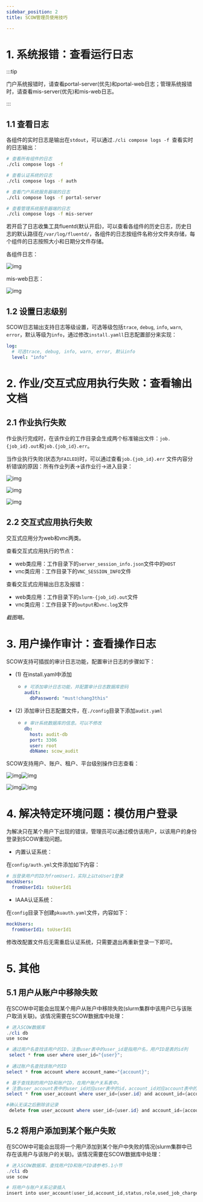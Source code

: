 ```yaml
---
sidebar_position: 2
title: SCOW管理员使用技巧

---
```


# 1. 系统报错：查看运行日志

:::tip

门户系统报错时，请查看portal-server(优先)和portal-web日志；管理系统报错时，请查看mis-server(优先)和mis-web日志。

:::

## 1.1 查看日志

各组件的实时日志是输出在`stdout`，可以通过`./cli compose logs -f `查看实时的日志输出：

```Bash
# 查看所有组件的日志
./cli compose logs -f 

# 查看认证系统的日志
./cli compose logs -f auth

# 查看门户系统服务器端的日志
./cli compose logs -f portal-server

# 查看管理系统服务器端的日志
./cli compose logs -f mis-server
```

若开启了日志收集工具fluentd(默认开启)，可以查看各组件的历史日志，历史日志的默认路径在`/var/log/fluentd/`，各组件的日志按组件名称分文件夹存储，每个组件的日志按照大小和日期分文件存储。

各组件日志：

![img](./servers-log.png)

mis-web日志：

![img](./mis-server-log.png)

## 1.2 设置日志级别

SCOW日志输出支持日志等级设置，可选等级包括`trace`, `debug`, `info`, `warn`, `error`，默认等级为`info`，通过修改`install.yamll`日志配置部分来实现：

```YAML
log:
  # 可选trace, debug, info, warn, error, 默认info
  level: "info"
```

# 2. 作业/交互式应用执行失败：查看输出文档

## 2.1 作业执行失败

作业执行完成时，在该作业的工作目录会生成两个标准输出文件：`job.{job_id}.out`和`job.{job_id}.err`。

当作业执行失败(状态为`FAILED`)时，可以通过查看`job.{job_id}.err` 文件内容分析错误的原因：所有作业列表->该作业行->进入目录：

![img](./history-jobs.png)

![img](./files.png)

![img](./job-error.png)

## 2.2 交互式应用执行失败

交互式应用分为web和vnc两类。

查看交互式应用执行的节点：

- web类应用：工作目录下的`server_session_info.json`文件中的`HOST`
- vnc类应用：工作目录下的`VNC_SESSION_INFO`文件

查看交互式应用输出日志及报错：

- web类应用：工作目录下的`slurm-{job_id}.out`文件
- vnc类应用：工作目录下的`output`和`vnc.log`文件

*截图略。*

# 3. 用户操作审计：查看操作日志

SCOW支持可插拔的审计日志功能，配置审计日志的步骤如下：

- (1) 在install.yaml中添加
  - ```YAML
    # 可添加审计日志功能，并配置审计日志数据库密码
    audit:
      dbPassword: "must!chang3this"
    ```
- (2) 添加审计日志配置文件，在`./config`目录下添加`audit.yaml`
  - ```YAML
    # 审计系统数据库的信息。可以不修改
    db:
      host: audit-db
      port: 3306
      user: root
      dbName: scow_audit 
    ```

SCOW支持用户、账户、租户、平台级别操作日志查看：

![img](./user-log.png)![img](./account-log.png)

![img](./tenant-log.png)![img](./platform-log.png)

# 4. 解决特定环境问题：模仿用户登录

为解决只在某个用户下出现的错误，管理员可以通过模仿该用户，以该用户的身份登录到SCOW重现问题。

- 内置认证系统：

在`config/auth.yml`文件添加如下内容：

```YAML
# 当登录用户的ID为fromUser1，实际上以toUser1登录
mockUsers:
  fromUserId1: toUserId1
```

- IAAA认证系统：

在`config`目录下创建`pkuauth.yaml`文件，内容如下：

```YAML
mockUsers: 
  fromUserId1: toUserId1
```

修改改配置文件后无需重启认证系统，只需要退出再重新登录一下即可。

# 5. 其他

## 5.1 用户从账户中移除失败

在SCOW中可能会出现某个用户从账户中移除失败(slurm集群中该用户已与该账户取消关联)。该情况需要在SCOW数据库中处理：

```PowerShell
# 进入SCOW数据库
./cli db
use scow

# 通过用户名查找该用户的ID，注意user表中的user_id是指用户名，用户ID是表的id列
 select * from user where user_id="{user}";
 
# 通过账户名查找该账户的ID
select * from account where account_name="{account}";

# 基于查找到的用户ID和账户ID，在用户账户关系表中。
# 注意user_account表中的user_id对应user表中的id，account_id对应account表中的id
select * from user_account where user_id={user.id} and account_id={account.id};

#确认无误之后删除该记录
 delete from user_account where user_id={user.id} and account_id={account.id};
```

## 5.2 **将用户添加到某个账户失败**

在SCOW中可能会出现将一个用户添加到某个账户中失败的情况(slurm集群中已存在该用户与该账户的关联)。该情况需要在SCOW数据库中处理：

```PowerShell
# 进入SCOW数据库、查找用户ID和账户ID请参考5.1小节
./cli db
use scow

# 将用户与账户关系记录插入
insert into user_account(user_id,account_id,status,role,used_job_charge,job_charge_limit) values({user.id} , {account.id}, "UNBLOCKED", "USER", NULL, NULL); 
```